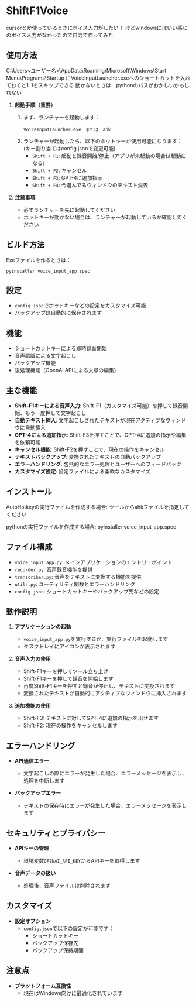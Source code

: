 # ShiftF1Voice

cursorとか使っているときにボイス入力がしたい！
けどwindowsにはいい感じのボイス入力がなかったので自力で作ってみた

## 使用方法

 C:\Users\<ユーザー名>\AppData\Roaming\Microsoft\Windows\Start Menu\Programs\Startup
にVoiceInputLauncher.exeへのショートカットを入れておくと1-1をスキップできる
動かないときは　pythonのパスがおかしいかもしれない


1. **起動手順（重要）**
   1. まず、ランチャーを起動します：
      ```
      VoiceInputLauncher.exe　または　ahk
      ```
   2. ランチャーが起動したら、以下のホットキーが使用可能になります：
   (キー割り当てはconfig.jsonで変更可能)   
      - `Shift + F1`: 起動と録音開始/停止（アプリが未起動の場合は起動になる）
      - `Shift + F2`: キャンセル
      - `Shift + F3`: GPT-4に追加指示
      - `Shift + F4`: 今選んでるウィンドウのテキスト消去

2. **注意事項**
   - 必ずランチャーを先に起動してください
   - ホットキーが効かない場合は、ランチャーが起動しているか確認してください

## ビルド方法
Exeファイルを作るときは：
```
pyinstaller voice_input_app.spec
```

## 設定
- `config.json`でホットキーなどの設定をカスタマイズ可能
- バックアップは自動的に保存されます

## 機能
- ショートカットキーによる即時録音開始
- 音声認識による文字起こし
- バックアップ機能
- 後処理機能（OpenAI APIによる文章の編集）

## 主な機能

- **Shift-F1キーによる音声入力**: Shift-F1（カスタマイズ可能）を押して録音開始、もう一度押して文字起こし
- **自動テキスト挿入**: 文字起こしされたテキストが現在アクティブなウィンドウに自動挿入
- **GPT-4による追加指示**: Shift-F3を押すことで、GPT-4に追加の指示や編集を依頼可能
- **キャンセル機能**: Shift-F2を押すことで、現在の操作をキャンセル
- **テキストバックアップ**: 変換されたテキストの自動バックアップ
- **エラーハンドリング**: 包括的なエラー処理とユーザーへのフィードバック
- **カスタマイズ設定**: 設定ファイルによる柔軟なカスタマイズ

## インストール

AutoHotkeyの実行ファイルを作成する場合:
ツールからahkファイルを指定してください

pythonの実行ファイルを作成する場合:
pyinstaller voice_input_app.spec


## ファイル構成

- `voice_input_app.py`: メインアプリケーションのエントリーポイント
- `recorder.py`: 音声録音機能を提供
- `transcriber.py`: 音声をテキストに変換する機能を提供
- `utils.py`: ユーティリティ関数とエラーハンドリング
- `config.json`: ショートカットキーやバックアップ先などの設定

## 動作説明

1. **アプリケーションの起動**
   - `voice_input_app.py`を実行するか、実行ファイルを起動します
   - タスクトレイにアイコンが表示されます

2. **音声入力の使用**
   - Shift-F1キーを押してツール立ち上げ
   - Shift-F1キーを押して録音を開始します
   - 再度Shift-F1キーを押すと録音が停止し、テキストに変換されます
   - 変換されたテキストが自動的にアクティブなウィンドウに挿入されます

3. **追加機能の使用**
   - Shift-F3: テキストに対してGPT-4に追加の指示を出せます
   - Shift-F2: 現在の操作をキャンセルします

## エラーハンドリング

- **API通信エラー**
  - 文字起こしの際にエラーが発生した場合、エラーメッセージを表示し、処理を中断します

- **バックアップエラー**
  - テキストの保存時にエラーが発生した場合、エラーメッセージを表示します

## セキュリティとプライバシー

- **APIキーの管理**
  - 環境変数`OPENAI_API_KEY`からAPIキーを取得します

- **音声データの扱い**
  - 処理後、音声ファイルは削除されます

## カスタマイズ

- **設定オプション**
  - `config.json`で以下の設定が可能です：
    - ショートカットキー
    - バックアップ保存先
    - バックアップ保持期間

## 注意点

- **プラットフォーム互換性**
  - 現在はWindows向けに最適化されています

